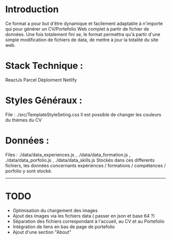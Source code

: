 # Introduction
Ce format a pour but d'être dynamique et facilement adaptable à n'importe qui pour générer un CV/Portefolio Web complet à partir de fichier de données.
Une fois totalement fini se, le format permettra qu'à partir d'une simple modification de fichiers de data, de mettre à jour la totalité du site web.

# Stack Technique :
ReactJs
Parcel
Déploiment Netlify

# Styles Généraux : 
File : ./src/TemplateStyleSeting.css
Il est possible de changer les couleurs du thèmes du CV

# Données : 
Files : ./data/data_experiences.js , ./data/data_formation.js , ./data/data_porfolio.js , ./data/data_skills.js
Stockés dans ces differents fichiers, les données concernants expériences / formations / compétences / porfolio y sont stocké.

-----------------

# TODO
- Optimisation du chargement des images
- Ajout des images via les fichiers data ( passer en json et base 64 ?)
- Séparation des fichiers correspondant à l'accueil, au CV et au Portefolio
- Intégration de liens en bas de page de portefolio
- Ajout d'une section "About"

